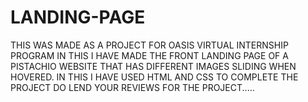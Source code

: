 # LANDING-PAGE
THIS WAS MADE AS A PROJECT FOR OASIS VIRTUAL INTERNSHIP PROGRAM
IN THIS I HAVE MADE THE FRONT LANDING PAGE OF A PISTACHIO WEBSITE THAT HAS DIFFERENT IMAGES SLIDING WHEN HOVERED.
IN THIS I HAVE USED HTML AND CSS TO COMPLETE THE PROJECT
DO LEND YOUR REVIEWS FOR THE PROJECT.....
